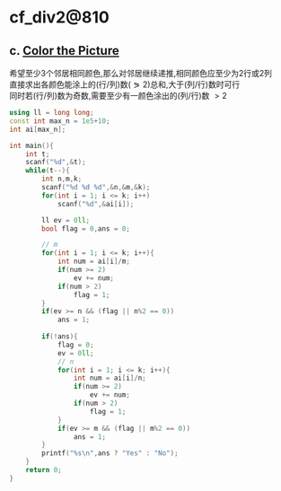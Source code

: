 # cf_div2@810

## c. [Color the Picture](https://codeforces.com/contest/1711/problem/C)

希望至少3个邻居相同颜色,那么对邻居继续递推,相同颜色应至少为2行或2列  
直接求出各颜色能涂上的(行/列)数($\eqslantgtr 2$)总和,大于(列/行)数时可行  
同时若(行/列)数为奇数,需要至少有一颜色涂出的(列/行)数 $> 2$  

```cpp
using ll = long long;
const int max_n = 1e5+10;
int ai[max_n];

int main(){
    int t;
    scanf("%d",&t);
    while(t--){
        int n,m,k;
        scanf("%d %d %d",&n,&m,&k);
        for(int i = 1; i <= k; i++)
            scanf("%d",&ai[i]);

        ll ev = 0ll;
        bool flag = 0,ans = 0;

        // m 
        for(int i = 1; i <= k; i++){
            int num = ai[i]/m;
            if(num >= 2)
                ev += num;
            if(num > 2)
                flag = 1;
        }
        if(ev >= n && (flag || n%2 == 0))
            ans = 1;
            
        if(!ans){
            flag = 0;
            ev = 0ll;
            // n 
            for(int i = 1; i <= k; i++){
                int num = ai[i]/n;
                if(num >= 2)
                    ev += num;
                if(num > 2)
                    flag = 1;
            }
            if(ev >= m && (flag || m%2 == 0))
                ans = 1;
        }
        printf("%s\n",ans ? "Yes" : "No");
    }
    return 0;
}
```